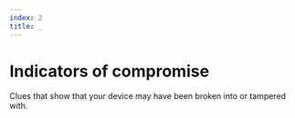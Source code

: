 ```yaml
---
index: 2
title: _
---
```

# Indicators of compromise

Clues that show that your device may have been broken into or tampered with.